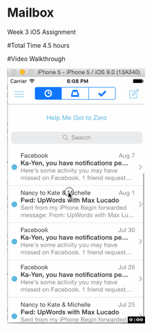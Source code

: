 # Mailbox
Week 3 iOS Assignment

#Total Time
4.5 hours

#Video Walkthrough

![alt tag](https://raw.githubusercontent.com/iosr00kie/Mailbox/master/Mailbox_Deepak_Deshpande.gif)


